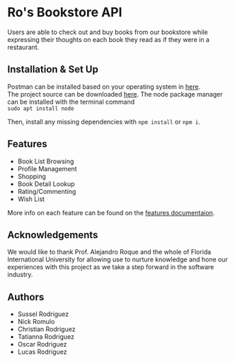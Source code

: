 # Ro's Bookstore API
Users are able to check out and buy books from our bookstore while expressing their thoughts on each book they read as if they were in a restaurant.

## Installation & Set Up
Postman can be installed based on your operating system in <a href="https://www.postman.com/downloads/">here</a>.<br/>
The project source can be downloaded <a href="ro-bookstore-api.zip">here</a>.
The node package manager can be installed with the terminal command <br/>
```sudo apt install node```

Then, install any missing dependencies with ```npm install``` or ```npm i```.

## Features
* Book List Browsing
* Profile Management
* Shopping
* Book Detail Lookup
* Rating/Commenting
* Wish List

More info on each feature can be found on the <a href="FEATURES.md">features documentaion</a>.

## Acknowledgements
We would like to thank Prof. Alejandro Roque and the whole of Florida International University for allowing use to nurture knowledge and hone our experiences with this project as we take a
step forward in the software industry.

## Authors
* Sussel Rodriguez
* Nick Romulo
* Christian Rodriguez
* Tatianna Rodriguez
* Oscar Rodriguez
* Lucas Rodriguez
